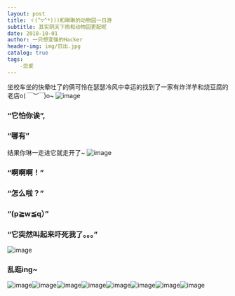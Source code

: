 ```yaml
---
layout: post
title: ヾ(^▽^*)))和琳琳的动物园一日游
subtitle: 其实阴天下雨和动物园更配呢
date: 2018-10-01
author: 一只想变强的Hacker
header-img: img/日出.jpg
catalog: true
tags: 
    -恋爱
---
```

坐校车坐的快晕吐了的俩可怜在瑟瑟冷风中幸运的找到了一家有炸洋芋和烧豆腐的老店o(*￣︶￣*)o~
![image](http://wx4.sinaimg.cn/mw690/005Is5bhgy1fvymhswi82j307s04d74d.jpg)

### “它怕你诶”,
### “哪有”
结果你琳一走进它就走开了~
![image](http://wx2.sinaimg.cn/mw690/005Is5bhgy1fvymi4iszoj304807jdfy.jpg)

### “啊啊啊！”
### “怎么啦？”
### “(p≧w≦q）”
### “它突然叫起来吓死我了。。。”
![image](http://wx1.sinaimg.cn/mw690/005Is5bhgy1fvymj30w7bj304807j0st.jpg)

### 乱逛ing~
![image](http://wx2.sinaimg.cn/mw690/005Is5bhgy1fvymid04kej307j048aaa.jpg)![image](http://wx1.sinaimg.cn/mw690/005Is5bhgy1fvymi7h54bj307j048glj.jpg)![image](http://wx2.sinaimg.cn/mw690/005Is5bhgy1fvymhxz3qzj304807jgls.jpg)![image](http://wx2.sinaimg.cn/mw690/005Is5bhgy1fvymzndstgj304807jmx7.jpg)![image](http://wx2.sinaimg.cn/mw690/005Is5bhgy1fvymzsa9xpj307j048mx6.jpg)![image](http://wx3.sinaimg.cn/mw690/005Is5bhgy1fvyn00cb6zj307j04874f.jpg)![image](http://wx3.sinaimg.cn/mw690/005Is5bhgy1fvyn06irm5j307j04874i.jpg)![image](http://wx4.sinaimg.cn/mw690/005Is5bhgy1fvyn0abkltj307j04874b.jpg)
